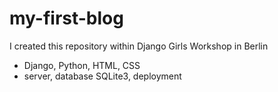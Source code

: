 # my-first-blog
I created this repository within Django Girls Workshop in Berlin
- Django, Python, HTML, CSS
- server, database SQLite3, deployment
